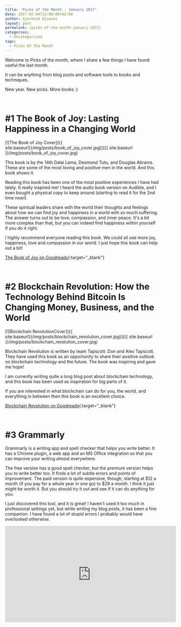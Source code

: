 ```yaml
---
title: 'Picks of the Month - January 2017'
date: 2017-02-04T12:00:00+02:00
author: Gjermund Bjaanes
layout: post
permalink: /picks-of-the-month-january-2017/
categories:
  - Uncategorized
tags:
  - Picks Of The Month
---
```

Welcome to Picks of the month, where I share a few things I have found useful the last month.

It can be anything from blog posts and software tools to books and techniques.

<!--more-->

New year. New picks. More books :)

&nbsp;

# #1 The Book of Joy: Lasting Happiness in a Changing World

[![The Book of Joy Cover]({{ site.baseurl}}/img/posts/book_of_joy_cover.jpg)]({{ site.baseurl }}/img/posts/book_of_joy_cover.jpg)

This book is by the 14th Dalai Lama, Desmond Tutu, and Douglas Abrams. These are some of the most loving and positive men in the world. And this book shows it.

Reading this book has been one of the most positive experiences I have had lately. It really inspired me! I heard the audio book version on Audible, and I even bought a physical copy to keep around (starting to read it for the 2nd time now!).

These spiritual leaders share with the world their thoughts and feelings about how we can find joy and happiness in a world with so much suffering. The answer turns out to be love, compassion, and inner peace.
It's a bit more complex than that, but you can indeed find happiness within yourself if you do it right.

I highly recommend everyone reading this book. We could all use more joy, happiness, love and compassion in our world. I just hope this book can help out a bit!

[The Book of Joy on Goodreads](https://www.goodreads.com/book/show/29496453-the-book-of-joy){:target="_blank"}

&nbsp;

# #2 Blockchain Revolution: How the Technology Behind Bitcoin Is Changing Money, Business, and the World

[![Blockchain RevolutionCover]({{ site.baseurl}}/img/posts/blockchain_revolution_cover.jpg)]({{ site.baseurl }}/img/posts/blockchain_revolution_cover.jpg)

Blockchain Revolution is written by team Tapscott: Don and Alex Tapscott. They have used this book as an opportunity to share their positive outlook on blockchain technology and the future. The book was inspiring and gave me hope!

I am currently writing quite a long blog post about blockchain technology, and this book has been used as inspiration for big parts of it.

If you are interested in what blockchain can do for you, the world, and everything in between then this book is an excellent choice.

[Blockchain Revolution on Goodreads](https://www.goodreads.com/book/show/25894041-blockchain-revolution){:target="_blank"}

&nbsp;

# #3 Grammarly

Grammarly is a writing app and spell checker that helps you write better. It has a Chrome plugin, a web app and an MS Office integration so that you can improve your writing almost everywhere.

The free version has a good spell checker, but the premium version helps you to write better too. It finds a lot of subtle errors and points of improvement. The paid version is quite expensive, though, starting at $12 a month (if you pay for a whole year in one go) to $29 a month.
I think it just might be worth it. But you should try it out and see if it can do anything for you.

I just discovered this tool, and it is great! I haven't used it too much in professional settings yet, but while writing my blog posts, it has been a fine companion. I have found a lot of stupid errors I probably would have overlooked otherwise.

<iframe width="560" height="315" src="https://www.youtube.com/embed/15NXrnyT2HM" frameborder="0" allowfullscreen></iframe>
